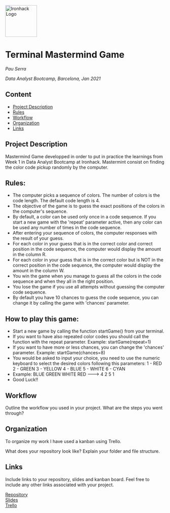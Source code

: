 <img src="https://bit.ly/2VnXWr2" alt="Ironhack Logo" width="100"/>

# Terminal Mastermind Game
*Pau Serra*

*Data Analyst Bootcamp, Barcelona, Jan 2021*

## Content
- [Project Description](#project-description)
- [Rules](#rules)
- [Workflow](#workflow)
- [Organization](#organization)
- [Links](#links)

## Project Description
Mastermind Game developped in order to put in practice the learnings from Week 1 in Data Analyst Bootcamp at Ironhack.
Mastermint consist on finding the color code pickup randomly by the computer.

## Rules:
	
- The computer picks a sequence of colors. The number of colors is the code length. The default code length is 4.
- The objective of the game is to guess the exact positions of the colors in the computer's sequence.
- By default, a color can be used only once in a code sequence. If you start a new game with the 'repeat' parameter active, then any color can be used any number of times in the code sequence.
- After entering your sequence of colors, the computer responses with the result of your guess.
- For each color in your guess that is in the correct color and correct position in the code sequence, the computer would display the amount in the column R.
- For each color in your guess that is in the correct color but is NOT in the correct position in the code sequence, the computer would display the amount in the column W.
- You win the game when you manage to guess all the colors in the code sequence and when they all in the right position.
- You lose the game if you use all attempts without guessing the computer code sequence.
- By default you have 10 chances to guess the code sequence, you can change it by calling the game with 'chances' parameter.

## How to play this game:

- Start a new game by calling the function startGame() from your terminal.
- If you want to have also repeated color codes you should call the function with the repeat parameter. Example: startGame(repeat=1)
- If you want to have more or less chances, you can change the 'chances' parameter. Example: startGame(chances=8)
- You would be asked to input your choice, you need to use the numeric keyboard to select the desired colors following this parameters:
	1 - RED
	2 - GREEN
	3 - YELLOW
	4 - BLUE
	5 - WHITE
	6 - CYAN
- Example: BLUE GREEN WHITE RED ---> 4 2 5 1
- Good Luck!!

## Workflow
Outline the workflow you used in your project. What are the steps you went through?

## Organization
To organize my work I have used a kanban using Trello.

What does your repository look like? Explain your folder and file structure.

## Links
Include links to your repository, slides and kanban board. Feel free to include any other links associated with your project.

[Repository](https://github.com/)  
[Slides](https://slides.com/)  
[Trello](https://trello.com/invite/b/IzFQBVnr/0b7fa21e9c513bf7dd86abf776d33a5b/project1-game)  
